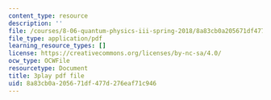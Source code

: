```yaml
---
content_type: resource
description: ''
file: /courses/8-06-quantum-physics-iii-spring-2018/8a83cb0a205671df477d276eaf71c946_FA11OqJYnaE.pdf
file_type: application/pdf
learning_resource_types: []
license: https://creativecommons.org/licenses/by-nc-sa/4.0/
ocw_type: OCWFile
resourcetype: Document
title: 3play pdf file
uid: 8a83cb0a-2056-71df-477d-276eaf71c946
---
```

